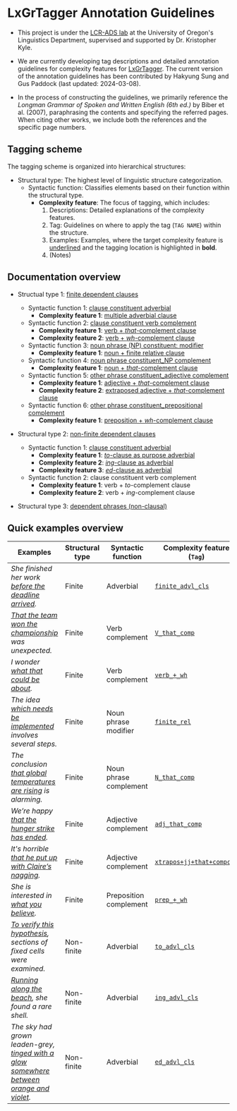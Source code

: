 # LxGrTagger Annotation Guidelines

- This project is under the [LCR-ADS lab](https://lcr-ads-lab.github.io/LCR-ADS-Home/) at the University of Oregon's Linguistics Department, supervised and supported by Dr. Kristopher Kyle.

- We are currently developing tag descriptions and detailed annotation guidelines for complexity features for [LxGrTagger](https://github.com/kristopherkyle/LxGrTgr). The current version of the annotation guidelines has been contributed by Hakyung Sung and Gus Paddock (last updated: 2024-03-08).

- In the process of constructing the guidelines, we primarily reference the *Longman Grammar of Spoken and Written English (6th ed.)* by Biber et al. (2007), paraphrasing the contents and specifying the referred pages. When citing other works, we include both the references and the specific page numbers.

## Tagging scheme

The tagging scheme is organized into hierarchical structures:

- Structural type: The highest level of linguistic structure categorization.
    - Syntactic function: Classifies elements based on their function within the structural type.
        - **Complexity feature**: The focus of tagging, which includes:
            1. Descriptions: Detailed explanations of the complexity features.
            2. Tag: Guidelines on where to apply the tag (`TAG NAME`) within the structure.
            3. Examples: Examples, where the target complexity feature is <ins>underlined</ins> and the tagging location is highlighted in **bold**.
            4. (Notes)

## Documentation overview

- Structual type 1: [finite dependent clauses](1_structural%20type1/#1-finite-dependent-clauses)
    - Syntactic function 1: [clause constituent adverbial](1_structural%20type1/1_Syntactic%20function1.html#1-1-clause-constituent-adverbial)
        - **Complexity feature 1**: [multiple adverbial clause](1_structural%20type1/1_Syntactic%20function1.html#1-1-1-multiple-adverbial-clause)
    - Syntactic function 2: [clause constituent verb complement](1_structural%20type1/2_Syntactic%20function2.html#1-2-clause-constituent-verb-complement)
        - **Complexity feature 1**: [verb + *that*-complement clause](1_structural%20type1/2_Syntactic%20function2.html#1-2-1-verb--that-complement-clause)
        - **Complexity feature 2**: [verb + *wh*-complement clause](1_structural%20type1/2_Syntactic%20function2.html#1-2-2-verb--wh-complement-clause)
    - Syntactic function 3: [noun phrase (NP) constituent: modifier](1_structural%20type1/3_Syntactic%20function3.html#1-3-noun-phrase-constituent-modifier)
        - **Complexity feature 1**: [noun + finite relative clause](1_structural%20type1/3_Syntactic%20function3.html#1-3-1-noun--finite-relative-clause)
    - Syntactic function 4: [noun phrase constituent_NP complement](1_structural%20type1/4_Syntactic%20function4.html#1-4-noun-phrase-constituent-complement)
        - **Complexity feature 1**: [noun + *that*-complement clause](1_structural%20type1/4_Syntactic%20function4.html#1-4-1-noun--that-complement-clause)
    - Syntactic function 5: [other phrase constituent_adjective complement](1_structural%20type1/5_Syntactic%20function5.html#1-5-other-phrase-constituent_adjective-complement)
        - **Complexity feature 1**: [adjective + *that*-complement clause](1_structural%20type1/5_Syntactic%20function5.html#1-5-1-adjective--that-complement-clause)
        - **Complexity feature 2**: [extraposed adjective + *that*-complement clause](1_structural%20type1/5_Syntactic%20function5.html#1-5-2-extraposed-adjective--that-complement-clause)
    - Syntactic function 6: [other phrase constituent_prepositional complement](1_structural%20type1/6_Syntactic%20function6.html#1-6-other-phrase-constituent_preposition-complement)
        - **Complexity feature 1**: [preposition + *wh*-complement clause](1_structural%20type1/6_Syntactic%20function6.html#1-6-1-preposition--wh-complement-clause)
- Structural type 2: [non-finite dependent clauses](2_structural%20type2/#2-non-finite-dependent-clauses)
    - Syntactic function 1: [clause constituent adverbial](2_structural%20type2/1_Syntactic%20function1.html#2-1-clause-constituent-adverbial)
        - **Complexity feature 1**: [*to*-clause as purpose adverbial](2_structural%20type2/1_Syntactic%20function1.html#2-1-1-to-clause-as-purpose-adverbial)
        - **Complexity feature 2**: [*ing*-clause as adverbial](2_structural%20type2/1_Syntactic%20function1.html#2-1-2-ing-clause-as-adverbial)
        - **Complexity feature 3**: [*ed*-clause as adverbial](2_structural%20type2/1_Syntactic%20function1.html#2-1-3-ed-clause-as-adverbial)
    - Syntactic function 2: clause constituent verb complement
        - **Complexity feature 1**: verb + *to*-complement clause
        - **Complexity feature 2**: verb + *ing*-complement clause
    
- Structural type 3: [dependent phrases (non-clausal)](#structual-type-3-dependent-phrases-non-clausal)


## Quick examples overview

| Examples                                                    | Structural type | Syntactic function        | Complexity feature (`Tag`)                          |
|-------------------------------------------------------------|-----------------|---------------------------|------------------------------|
| *She finished her work <ins>before the deadline arrived</ins>.* | Finite | Adverbial | [`finite_advl_cls`](1_structural%20type1/1_Syntactic%20function1.html#1-1-clause-constituent-adverbial) |
| *<ins>That the team won the championship</ins> was unexpected.* | Finite | Verb complement | [`V_that_comp`](1_structural%20type1/2_Syntactic%20function2.html#1-2-1-verb--that-complement-clause) |
| *I wonder <ins>what that could be about</ins>.* | Finite | Verb complement | [`verb_+_wh`](1_structural%20type1/2_Syntactic%20function2.html#1-2-2-verb--wh-complement-clause) |
| *The idea <ins>which needs be implemented</ins> involves several steps.* | Finite | Noun phrase modifier | [`finite_rel`](1_structural%20type1/3_Syntactic%20function3.html#1-3-noun-phrase-constituent-modifier) |
| *The conclusion <ins>that global temperatures are rising</ins> is alarming.* | Finite | Noun phrase complement | [`N_that_comp`](1_structural%20type1/4_Syntactic%20function4.html#1-4-noun-phrase-constituent-complement) |
| *We’re happy <ins>that the hunger strike has ended</ins>.* | Finite | Adjective complement | [`adj_that_comp`](1_structural%20type1/5_Syntactic%20function5.html#1-5-other-phrase-constituent_adjective-complement) |
| *It's horrible <ins>that he put up with Claire’s nagging</ins>.* | Finite | Adjective complement | [`xtrapos+jj+that+compcls`](1_structural%20type1/5_Syntactic%20function5.html#1-5-2-extraposed-adjective--that-complement-clause) |
| *She is interested in <ins>what you believe</ins>.* | Finite | Preposition complement | [`prep_+_wh`](1_structural%20type1/6_Syntactic%20function6.html#1-6-other-phrase-constituent_preposition-complement) |
| *<ins>To verify this hypothesis</ins>, sections of fixed cells were examined.* | Non-finite | Adverbial | [`to_advl_cls`](2_structural%20type2/1_Syntactic%20function1.html#2-1-clause-constituent-adverbial) |
| *<ins>Running along the beach</ins>, she found a rare shell.* | Non-finite | Adverbial | [`ing_advl_cls`](2_structural%20type2/1_Syntactic%20function1.html#2-1-2-ing-clause-as-adverbial) |
| *The sky had grown leaden-grey, <ins>tinged with a glow somewhere between orange and violet</ins>.* | Non-finite | Adverbial | [`ed_advl_cls`](2_structural%20type2/1_Syntactic%20function1.html#2-1-3-ed-clause-as-adverbial) |

